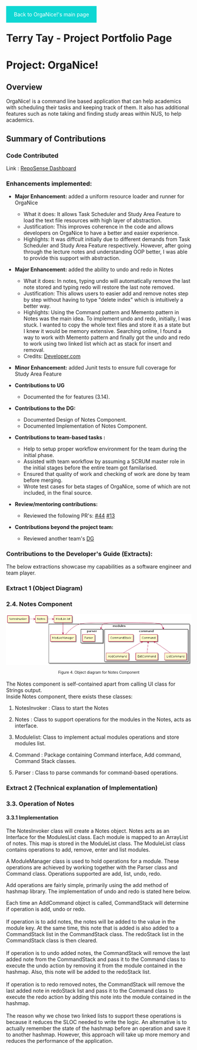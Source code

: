 [comment]: # (@@author NizarMohd)
<!-- top button was extracted from https://www.w3schools.com/howto/howto_js_scroll_to_top.asp -->
<style>
img {
    display: block;
    margin-left: auto;
    margin-right: auto;
    width: auto;
}
div {
    text-align: center;
    font-size: x-small;
}

#topButton {
  display: none; 
  position: fixed; 
  bottom: 20px;
  right: 30px; 
  z-index: 99; 
  border: none; 
  outline: none; 
  background-color: #0ED7D3; 
  color: white; 
  cursor: pointer; 
  padding: 15px; 
  border-radius: 10px; 
  font-size: 18px; 
}

#topButton:hover {
  background-color: #15E3DF;
}
</style>

<button onclick="topFunction()" id="topButton" title="Go to top">Top</button>

<script src="../jsCodes/topButton.js"></script>

<style>
a.backlink {
	background-color: #0ED7D3;
  color: white;
  padding: 1em 1.5em;
  position: relative;
  text-decoration: none;
}

a.backlink:hover {
  background-color: #15E3DF;
  cursor: pointer;
}

a.backlink:active {
  box-shadow: none;
  top: 5px;
}
</style>

<a href="https://ay1920s2-cs2113t-t12-3.github.io/tp/" class="backlink">Back to OrgaNice!'s main page</a>

# Terry Tay - Project Portfolio Page

# Project: OrgaNice!

##  Overview

  OrgaNice! is a command line based application that can help academics with scheduling their tasks and keeping track of them. 
  It also has additional features such as note taking and finding study areas within NUS, to help academics.

## Summary of Contributions

### Code Contributed
Link : [RepoSense Dashboard](https://nus-cs2113-ay1920s2.github.io/tp-dashboard/#breakdown=true&search=terry%20tay&sort=groupTitle&sortWithin=title&since=2020-03-01&timeframe=commit&mergegroup=false&groupSelect=groupByRepos&tabOpen=true&tabType=authorship&tabAuthor=terrytay&tabRepo=AY1920S2-CS2113T-T12-3%2Ftp%5Bmaster%5D)

### Enhancements implemented:
* **Major Enhancement:**  added a uniform resource loader and runner for OrgaNice
	* What it does: It allows Task Scheduler and Study Area Feature to load the text file resources with high layer of abstraction.
  * Justification: This improves coherence in the code and allows developers on OrgaNice to have a better and easier experience.
  * Highlights: It was diffcult initially due to different demands from Task Scheduler and Study Area Feature respectively. However, after going through the lecture notes and understanding OOP better, I was able to provide this support with abstraction.
* **Major Enhancement:**  added the ability to undo and redo in Notes
	* What it does: In notes, typing undo will automatically remove the last note stored and typing redo will restore the last note removed.
  * Justification: This allows users to easier add and remove notes step by step without having to type "delete index" which is intuitively a better way.
  * Highlights: Using the Command pattern and Memento pattern in Notes was the main idea. To implement undo and redo, initially, I was stuck. I wanted to copy the whole text files and store it as a state but I knew it would be memory extensive. Searching online, I found a way to work with Memento pattern and finally got the undo and redo to work using two linked list which act as stack for insert and removal.
  * Credits: [Developer.com](https://www.developer.com/design*/article.php/3720566/Working-With-Design-Patterns-Memento.htm)
* **Minor Enhancement:** added Junit tests to ensure full coverage for Study Area Feature
* **Contributions to UG**
	* Documented the for features (3.14).
* **Contributions to the DG:**
  * Documented Design of Notes Component.
  * Documented Implementation of Notes Component.

* **Contributions to team-based tasks :**
  * Help to setup proper workflow environment for the team during the initial phase.
  * Assisted with team workflow by assuming a SCRUM master role in the initial stages before the entire team got familarised.
  * Ensured that quality of work and checking of work are done by team before merging.
  * Wrote test cases for beta stages of OrgaNice, some of which are not included, in the final source.
  
* **Review/mentoring contributions:**
	* Reviewed the following PR's: 
		[#44](https://github.com/AY1920S2-CS2113T-T12-3/tp/pull/44) [#13](https://github.com/AY1920S2-CS2113T-T12-3/tp/pull/13)
* **Contributions beyond the project team:**
	* Reviewed another team's [DG](https://github.com/nus-cs2113-AY1920S2/tp/pull/24)
	
	
### Contributions to the Developer's Guide (Extracts):

The below extractions showcase my capabilities as a software engineer and team player.

### Extract 1 (Object Diagram)

[comment]: # (@@author terrytay)

### 2.4. Notes Component
![Notes Component](../images/NotesComponent.png)
<div>Figure 4. Object diagram for Notes Component</div>
<br>
The Notes component is self-contained apart from calling UI class for Strings output.
<br> 
Inside Notes component, there exists these classes:
  
1. NotesInvoker : Class to start the Notes
	
2. Notes : Class to support operations for the modules in the Notes, acts as interface.
	
3. Modulelist: Class to implement actual modules operations and store modules list.
	
4. Command : Package containing Command interface, Add command, Command Stack classes.
	
5. Parser : Class to parse commands for command-based operations.


### Extract 2 (Technical explanation of Implementation)

[comment]: # (@@author terrytay)

### 3.3. Operation of Notes

#### 3.3.1 Implementation 

The NotesInvoker class will create a Notes object. Notes acts as an Interface for the ModulesList class.
Each module is mapped to an ArrayList of notes. This map is stored in the ModuleList class. The ModuleList class
contains operations to add, remove, enter and list modules.
<br>

A ModuleManager class is used to hold operations for a module. These operations are achieved by working together
with the Parser class and Command class. Operations supported are add, list, undo, redo. 

Add operations are fairly simple, primarily using the add method of hashmap library. The implementation of
undo and redo is stated here below.

Each time an AddCommand object is called, CommandStack will determine if operation is add, undo or redo.
<br><br>
If operation is to add notes, the notes will be added to the value in the module key. At the same time, 
this note that is added is also added to a CommandStack list in the CommandStack class. The redoStack list in the 
CommandStack class is then cleared.
<br><br>
If operation is to undo added notes, the CommandStack will remove the last added note from
the CommandStack and pass it to the Command class to execute the undo action by removing it from the module
contained in the hashmap. Also, this note will be added to the redoStack list.
<br><br>
If operation is to redo removed notes, the CommandStack will remove the last added note in redoStack list and
pass it to the Command class to execute the redo action by adding this note into the module contained in the
hashmap.
<br><br>
The reason why we chose two linked lists to support these operations is because it reduces the SLOC needed to
write the logic. An alternative is to actually remember the state of the hashmap before an operation and save
it to another hashmap. However, this approach will take up more memory and reduces the performance of the application.
